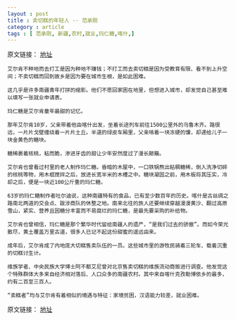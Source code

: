 ```yaml
---
layout : post
title : 卖切糕的年轻人 -- 范承刚
category : article
tags : [ 范承刚, 新疆,农村,就业,玛仁糖,喀什,]
---
```


原文链接： [地址](http://www.infzm.com/content/83850)

	艾尔肯不种地而去打工是因为种地不赚钱；不打工而去卖切糕是因为受教育有限、看不到上升空间；不卖切糕而回到故乡是因为要在城市生根，是如此困难。

	这几乎是许多南疆青年打拼的缩影。他们不愿回家困在地里，但想进入城市，却发觉自己甚至难以填写一张就业申请表。

	玛仁糖是艾尔肯童年最甜的记忆。

	那年艾尔肯10岁，父亲带着他由喀什出发，坐着长途列车前往1500公里外的乌鲁木齐。路很远，一片片戈壁缠绕着一片片土丘。半道的绿皮车厢里，父亲啃着一块冻硬的馕，却递给儿子一块金黄色的糖块。

	糖稀裹着核桃，粘而脆，渗进牙齿的甜让少年安然度过了漫长颠簸。

	艾尔肯也曾看过村里的老人制作玛仁糖。昏暗的木屋中，一口铁锅熬出粘稠糖稀，倒入洗净切碎的核桃等物，用木棍搅拌之后，放进长宽半米的木槽之中。糖块凝固之前，用木板将其压实，冷却之后，便是一块近100公斤重的玛仁糖。

	63岁的玛仁糖制作者吐尔迪说，这种南疆特有的食品，已有至少数百年的历史。喀什是古丝绸之路南北两道的交会点、跋涉商队的休整之地。南来北往的旅人还要继续穿越漫漫黄沙、翻过高原雪山，紧实、营养且因糖分丰富而不易腐烂的玛仁糖，是最先要采购的补给物。

	艾尔肯也曾相信，玛仁糖是那个繁华时代留给南疆人的遗产，“是我们过去的骄傲”。而如今荣光散尽，黄土覆盖万里古道，很多人已记不起这份甜蜜的遥远由来。

	成年后，艾尔肯成了内地庞大切糕售卖队伍的一员。这些城市里的游牧民骑着三轮车、载着沉重的切糕讨生计。

	维族学者、中央民族大学博士阿不都艾尼曾对北京售卖切糕的维族流动商贩进行调查。他发觉这个特殊群体大多来自经济相对落后、人口众多的南疆农村。其中来自喀什克孜勒博依乡的最多，约有二百至三百人。

	“卖糕者”均与艾尔肯有着相似的境遇与特征：家境贫困，汉语能力较差，就业困难。

原文链接： [地址](http://www.infzm.com/content/83850)